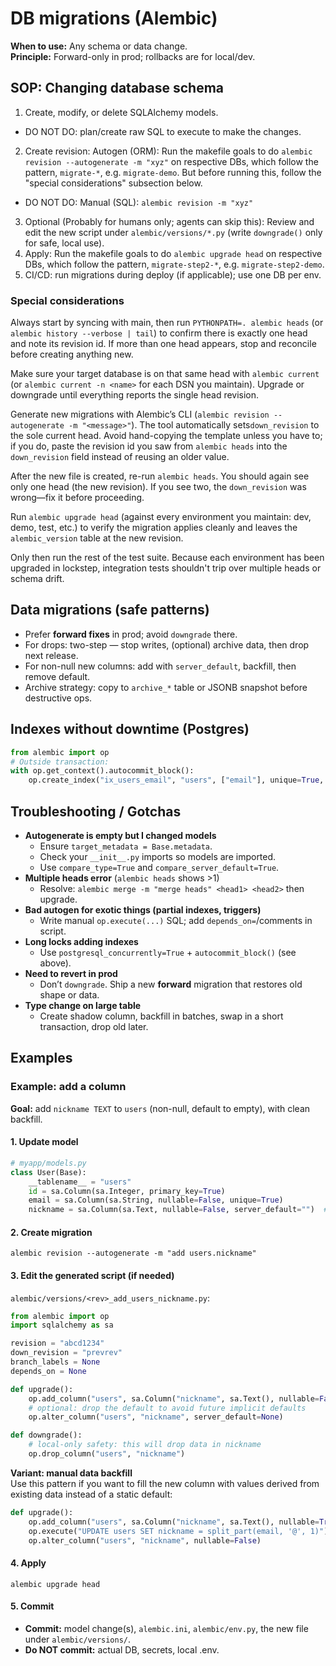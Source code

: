 # DB migrations (Alembic)
**When to use:** Any schema or data change.  
**Principle:** Forward-only in prod; rollbacks are for local/dev.

## SOP: Changing database schema 
1) Create, modify, or delete SQLAlchemy models.
- DO NOT DO: plan/create raw SQL to execute to make the changes.
2) Create revision: Autogen (ORM): Run the makefile goals to do `alembic revision --autogenerate -m "xyz"` on respective
DBs, which follow the pattern, `migrate-*`, e.g. `migrate-demo`. But before running this, follow the "special 
considerations" subsection below.
- DO NOT DO: Manual (SQL): `alembic revision -m "xyz"`
3) Optional (Probably for humans only; agents can skip this): Review and edit the new script under 
`alembic/versions/*.py` (write `downgrade()` only for safe, local use).  
4) Apply: Run the makefile goals to do `alembic upgrade head` on respective DBs, which follow the pattern, 
`migrate-step2-*`, e.g. `migrate-step2-demo`.    
5) CI/CD: run migrations during deploy (if applicable); use one DB per env.

### Special considerations
Always start by syncing with main, then run `PYTHONPATH=. alembic heads` (or `alembic history --verbose | tail`) to 
confirm there is exactly one head and note its revision id. If more than one head appears, stop and reconcile before 
creating anything new.

Make sure your target database is on that same head with `alembic current` (or `alembic current -n <name>` for each DSN 
you maintain). Upgrade or downgrade until everything reports the single head revision.

Generate new migrations with Alembic’s CLI (`alembic revision --autogenerate -m "<message>"`). The tool automatically 
sets`down_revision` to the sole current head. Avoid hand-copying the template unless you have to; if you do, paste the 
revision id you saw from `alembic heads` into the `down_revision` field instead of reusing an older value.

After the new file is created, re-run `alembic heads`. You should again see only one head (the new revision). If you see 
two, the `down_revision` was wrong—fix it before proceeding.

Run `alembic upgrade head` (against every environment you maintain: dev, demo, test, etc.) to verify the migration 
applies cleanly and leaves the `alembic_version` table at the new revision.

Only then run the rest of the test suite. Because each environment has been upgraded in lockstep, integration tests 
shouldn't trip over multiple heads or schema drift.

## Data migrations (safe patterns)
- Prefer **forward fixes** in prod; avoid `downgrade` there.  
- For drops: two-step — stop writes, (optional) archive data, then drop next release.  
- For non-null new columns: add with `server_default`, backfill, then remove default.  
- Archive strategy: copy to `archive_*` table or JSONB snapshot before destructive ops.

## Indexes without downtime (Postgres)
```python
from alembic import op
# Outside transaction:
with op.get_context().autocommit_block():
    op.create_index("ix_users_email", "users", ["email"], unique=True, postgresql_concurrently=True)
```

## Troubleshooting / Gotchas
- **Autogenerate is empty but I changed models**  
  - Ensure `target_metadata = Base.metadata`.  
  - Check your `__init__.py` imports so models are imported.  
  - Use `compare_type=True` and `compare_server_default=True`.
- **Multiple heads error** (`alembic heads` shows >1)  
  - Resolve: `alembic merge -m "merge heads" <head1> <head2>` then upgrade.
- **Bad autogen for exotic things (partial indexes, triggers)**  
  - Write manual `op.execute(...)` SQL; add `depends_on=`/comments in script.
- **Long locks adding indexes**  
  - Use `postgresql_concurrently=True` + `autocommit_block()` (see above).  
- **Need to revert in prod**  
  - Don’t `downgrade`. Ship a new **forward** migration that restores old shape or data.
- **Type change on large table**  
  - Create shadow column, backfill in batches, swap in a short transaction, drop old later.

## Examples
### Example: add a column

**Goal:** add `nickname TEXT` to `users` (non-null, default to empty), with clean backfill.

#### 1. Update model
```python
# myapp/models.py
class User(Base):
    __tablename__ = "users"
    id = sa.Column(sa.Integer, primary_key=True)
    email = sa.Column(sa.String, nullable=False, unique=True)
    nickname = sa.Column(sa.Text, nullable=False, server_default="")  # new
```

#### 2. Create migration
```
alembic revision --autogenerate -m "add users.nickname"
```

#### 3. Edit the generated script (if needed)
`alembic/versions/<rev>_add_users_nickname.py`:
```python
from alembic import op
import sqlalchemy as sa

revision = "abcd1234"
down_revision = "prevrev"
branch_labels = None
depends_on = None

def upgrade():
    op.add_column("users", sa.Column("nickname", sa.Text(), nullable=False, server_default=""))
    # optional: drop the default to avoid future implicit defaults
    op.alter_column("users", "nickname", server_default=None)

def downgrade():
    # local-only safety: this will drop data in nickname
    op.drop_column("users", "nickname")
```

**Variant: manual data backfill**  
Use this pattern if you want to fill the new column with values derived from existing data instead of a static default:

```python
def upgrade():
    op.add_column("users", sa.Column("nickname", sa.Text(), nullable=True))
    op.execute("UPDATE users SET nickname = split_part(email, '@', 1)")
    op.alter_column("users", "nickname", nullable=False)
```

#### 4. Apply
```
alembic upgrade head
```

#### 5. Commit
- **Commit:** model change(s), `alembic.ini`, `alembic/env.py`, the new file under `alembic/versions/`.  
- **Do NOT commit:** actual DB, secrets, local .env.

